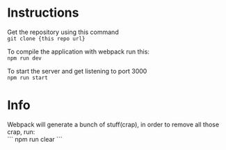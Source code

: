 <h1>Instructions</h1>

Get the repository using this command <br>
``` git clone {this repo url} ``` <br>

To compile the application with webpack run this: <br>
``` npm run dev ``` <br>

To start the server and get listening to port 3000 <br>
``` npm run start ``` <br>

<h1>Info</h1>
Webpack will generate a bunch of stuff(crap), in order to
remove all those crap, run: <br>
``` npm run clear ```
